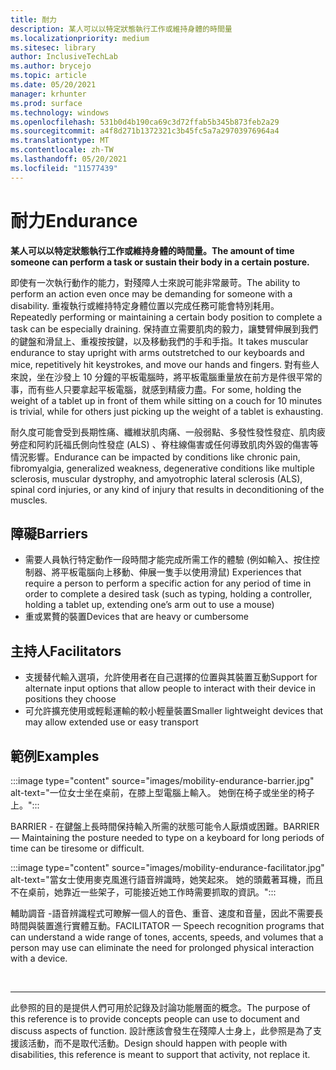 ```yaml
---
title: 耐力
description: 某人可以以特定狀態執行工作或維持身體的時間量
ms.localizationpriority: medium
ms.sitesec: library
author: InclusiveTechLab
ms.author: brycejo
ms.topic: article
ms.date: 05/20/2021
manager: krhunter
ms.prod: surface
ms.technology: windows
ms.openlocfilehash: 531b0d4b190ca69c3d72ffab5b345b873feb2a29
ms.sourcegitcommit: a4f8d271b1372321c3b45fc5a7a29703976964a4
ms.translationtype: MT
ms.contentlocale: zh-TW
ms.lasthandoff: 05/20/2021
ms.locfileid: "11577439"
---
```

# <a name="endurance"></a><span data-ttu-id="70a4b-103">耐力</span><span class="sxs-lookup"><span data-stu-id="70a4b-103">Endurance</span></span>

**<span data-ttu-id="70a4b-104">某人可以以特定狀態執行工作或維持身體的時間量。</span><span class="sxs-lookup"><span data-stu-id="70a4b-104">The amount of time someone can perform a task or sustain their body in a certain posture.</span></span>**

<span data-ttu-id="70a4b-105">即使有一次執行動作的能力，對殘障人士來說可能非常嚴苛。</span><span class="sxs-lookup"><span data-stu-id="70a4b-105">The ability to perform an action even once may be demanding for someone with a disability.</span></span> <span data-ttu-id="70a4b-106">重複執行或維持特定身體位置以完成任務可能會特別耗用。</span><span class="sxs-lookup"><span data-stu-id="70a4b-106">Repeatedly performing or maintaining a certain body position to complete a task can be especially draining.</span></span> <span data-ttu-id="70a4b-107">保持直立需要肌肉的毅力，讓雙臂伸展到我們的鍵盤和滑鼠上、重複按按鍵，以及移動我們的手和手指。</span><span class="sxs-lookup"><span data-stu-id="70a4b-107">It takes muscular endurance to stay upright with arms outstretched to our keyboards and mice, repetitively hit keystrokes, and move our hands and fingers.</span></span> <span data-ttu-id="70a4b-108">對有些人來說，坐在沙發上 10 分鐘的平板電腦時，將平板電腦重量放在前方是件很平常的事，而有些人只要拿起平板電腦，就感到精疲力盡。</span><span class="sxs-lookup"><span data-stu-id="70a4b-108">For some, holding the weight of a tablet up in front of them while sitting on a couch for 10 minutes is trivial, while for others just picking up the weight of a tablet is exhausting.</span></span>

<span data-ttu-id="70a4b-109">耐久度可能會受到長期性痛、纖維狀肌肉痛、一般弱點、多發性發性發症、肌肉疲勞症和阿約託福氏側向性發症 (ALS) 、脊柱線傷害或任何導致肌肉外毀的傷害等情況影響。</span><span class="sxs-lookup"><span data-stu-id="70a4b-109">Endurance can be impacted by conditions like chronic pain, fibromyalgia, generalized weakness, degenerative conditions like multiple sclerosis, muscular dystrophy, and amyotrophic lateral sclerosis (ALS), spinal cord injuries, or any kind of injury that results in deconditioning of the muscles.</span></span>

## <a name="barriers"></a><span data-ttu-id="70a4b-110">障礙</span><span class="sxs-lookup"><span data-stu-id="70a4b-110">Barriers</span></span>
* <span data-ttu-id="70a4b-111">需要人員執行特定動作一段時間才能完成所需工作的體驗 (例如輸入、按住控制器、將平板電腦向上移動、伸展一隻手以使用滑鼠) </span><span class="sxs-lookup"><span data-stu-id="70a4b-111">Experiences that require a person to perform a specific action for any period of time in order to complete a desired task (such as typing, holding a controller, holding a tablet up, extending one’s arm out to use a mouse)</span></span>
* <span data-ttu-id="70a4b-112">重或累贅的裝置</span><span class="sxs-lookup"><span data-stu-id="70a4b-112">Devices that are heavy or cumbersome</span></span>

## <a name="facilitators"></a><span data-ttu-id="70a4b-113">主持人</span><span class="sxs-lookup"><span data-stu-id="70a4b-113">Facilitators</span></span>
* <span data-ttu-id="70a4b-114">支援替代輸入選項，允許使用者在自己選擇的位置與其裝置互動</span><span class="sxs-lookup"><span data-stu-id="70a4b-114">Support for alternate input options that allow people to interact with their device in positions they choose</span></span>
* <span data-ttu-id="70a4b-115">可允許擴充使用或輕鬆運輸的較小輕量裝置</span><span class="sxs-lookup"><span data-stu-id="70a4b-115">Smaller lightweight devices that may allow extended use or easy transport</span></span>

## <a name="examples"></a><span data-ttu-id="70a4b-116">範例</span><span class="sxs-lookup"><span data-stu-id="70a4b-116">Examples</span></span>

:::image type="content" source="images/mobility-endurance-barrier.jpg" alt-text="一位女士坐在桌前，在膝上型電腦上輸入。 她倒在椅子或坐坐的椅子上。":::

<span data-ttu-id="70a4b-119">BARRIER - 在鍵盤上長時間保持輸入所需的狀態可能令人厭煩或困難。</span><span class="sxs-lookup"><span data-stu-id="70a4b-119">BARRIER — Maintaining the posture needed to type on a keyboard for long periods of time can be tiresome or difficult.</span></span> 

:::image type="content" source="images/mobility-endurance-facilitator.jpg" alt-text="當女士使用麥克風進行語音辨識時，她笑起來。 她的頭戴著耳機，而且不在桌前，她靠近一些架子，可能接近她工作時需要抓取的資訊。":::

<span data-ttu-id="70a4b-122">輔助調音 -語音辨識程式可瞭解一個人的音色、重音、速度和音量，因此不需要長時間與裝置進行實體互動。</span><span class="sxs-lookup"><span data-stu-id="70a4b-122">FACILITATOR — Speech recognition programs that can understand a wide range of tones, accents, speeds, and volumes that a person may use can eliminate the need for prolonged physical interaction with a device.</span></span> 


&nbsp;

[comment]: # (頁腳語句)
___
<span data-ttu-id="70a4b-124">此參照的目的是提供人們可用於記錄及討論功能層面的概念。</span><span class="sxs-lookup"><span data-stu-id="70a4b-124">The purpose of this reference is to provide concepts people can use to document and discuss aspects of function.</span></span> <span data-ttu-id="70a4b-125">設計應該會發生在殘障人士身上，此參照是為了支援該活動，而不是取代活動。</span><span class="sxs-lookup"><span data-stu-id="70a4b-125">Design should happen with people with disabilities, this reference is meant to support that activity, not replace it.</span></span> 